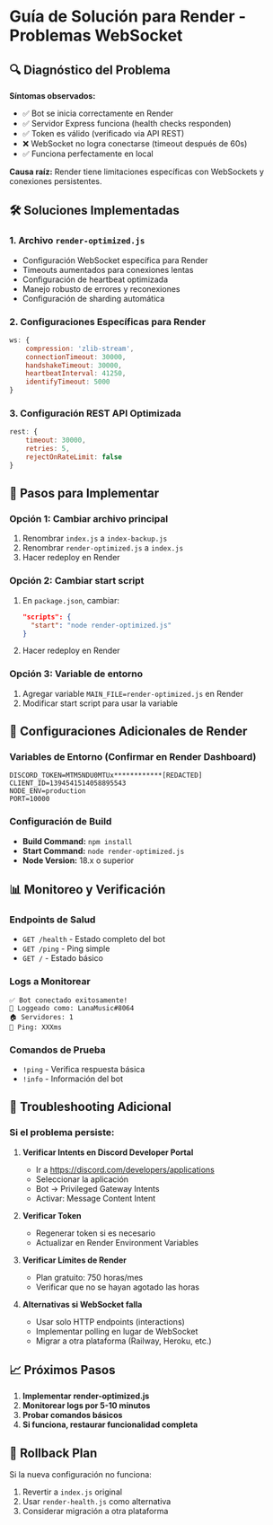 # Guía de Solución para Render - Problemas WebSocket

## 🔍 Diagnóstico del Problema

**Síntomas observados:**
- ✅ Bot se inicia correctamente en Render
- ✅ Servidor Express funciona (health checks responden)
- ✅ Token es válido (verificado via API REST)
- ❌ WebSocket no logra conectarse (timeout después de 60s)
- ✅ Funciona perfectamente en local

**Causa raíz:** Render tiene limitaciones específicas con WebSockets y conexiones persistentes.

## 🛠️ Soluciones Implementadas

### 1. Archivo `render-optimized.js`
- Configuración WebSocket específica para Render
- Timeouts aumentados para conexiones lentas
- Configuración de heartbeat optimizada
- Manejo robusto de errores y reconexiones
- Configuración de sharding automática

### 2. Configuraciones Específicas para Render

```javascript
ws: {
    compression: 'zlib-stream',
    connectionTimeout: 30000,
    handshakeTimeout: 30000,
    heartbeatInterval: 41250,
    identifyTimeout: 5000
}
```

### 3. Configuración REST API Optimizada

```javascript
rest: {
    timeout: 30000,
    retries: 5,
    rejectOnRateLimit: false
}
```

## 🚀 Pasos para Implementar

### Opción 1: Cambiar archivo principal
1. Renombrar `index.js` a `index-backup.js`
2. Renombrar `render-optimized.js` a `index.js`
3. Hacer redeploy en Render

### Opción 2: Cambiar start script
1. En `package.json`, cambiar:
   ```json
   "scripts": {
     "start": "node render-optimized.js"
   }
   ```
2. Hacer redeploy en Render

### Opción 3: Variable de entorno
1. Agregar variable `MAIN_FILE=render-optimized.js` en Render
2. Modificar start script para usar la variable

## 🔧 Configuraciones Adicionales de Render

### Variables de Entorno (Confirmar en Render Dashboard)
```
DISCORD_TOKEN=MTM5NDU0MTUx************[REDACTED]
CLIENT_ID=1394541514058895543
NODE_ENV=production
PORT=10000
```

### Configuración de Build
- **Build Command:** `npm install`
- **Start Command:** `node render-optimized.js`
- **Node Version:** 18.x o superior

## 📊 Monitoreo y Verificación

### Endpoints de Salud
- `GET /health` - Estado completo del bot
- `GET /ping` - Ping simple
- `GET /` - Estado básico

### Logs a Monitorear
```
✅ Bot conectado exitosamente!
🤖 Loggeado como: LanaMusic#8064
🏠 Servidores: 1
📡 Ping: XXXms
```

### Comandos de Prueba
- `!ping` - Verifica respuesta básica
- `!info` - Información del bot

## 🚨 Troubleshooting Adicional

### Si el problema persiste:

1. **Verificar Intents en Discord Developer Portal**
   - Ir a https://discord.com/developers/applications
   - Seleccionar la aplicación
   - Bot → Privileged Gateway Intents
   - Activar: Message Content Intent

2. **Verificar Token**
   - Regenerar token si es necesario
   - Actualizar en Render Environment Variables

3. **Verificar Límites de Render**
   - Plan gratuito: 750 horas/mes
   - Verificar que no se hayan agotado las horas

4. **Alternativas si WebSocket falla**
   - Usar solo HTTP endpoints (interactions)
   - Implementar polling en lugar de WebSocket
   - Migrar a otra plataforma (Railway, Heroku, etc.)

## 📈 Próximos Pasos

1. **Implementar render-optimized.js**
2. **Monitorear logs por 5-10 minutos**
3. **Probar comandos básicos**
4. **Si funciona, restaurar funcionalidad completa**

## 🔄 Rollback Plan

Si la nueva configuración no funciona:
1. Revertir a `index.js` original
2. Usar `render-health.js` como alternativa
3. Considerar migración a otra plataforma
